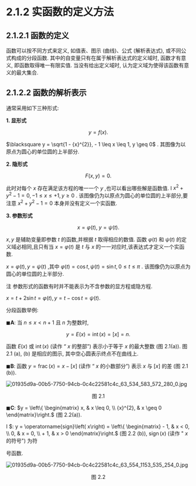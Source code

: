 # 2.1.2 实函数的定义方法

## 2.1.2.1 函数的定义

函数可以按不同方式来定义, 如值表、图示 (曲线)、公式 (解析表达式), 或不同公式构成的分段函数. 其中的自变量只有在属于解析表达式的定义域时, 函数才有意义, 即函数取得唯一有限实值. 当没有给出定义域时, 认为定义域为使得该函数有意义的最大集合.

## 2.1.2.2 函数的解析表示

通常采用如下三种形式:

**1. 显形式**

$$
y = f\left( x\right) . \tag{2.4}
$$

$\blacksquare y = \sqrt{1 - {x}^{2}}, - 1 \leq  x \leq  1, y \geq  0$ . 其图像为以原点为圆心的单位圆的上半部分.

**2. 隐形式**

$$
F\left( {x, y}\right)  = 0. \tag{2.5}
$$

此时对每个 $x$ 存在满足该方程的唯一一个 $y$ ,也可以看出哪些解是函数值. I ${x}^{2} + {y}^{2} - 1 = 0, - 1 \leq  x \leq   + 1, y \geq  0$ . 该图像仍为以原点为圆心的单位圆的上半部分,要注意 ${x}^{2} + {y}^{2} - 1 = 0$ 本身并没有定义一个实函数.

**3. 参数形式**

$$
x = \varphi \left( t\right) ,\;y = \psi \left( t\right) . \tag{2.6}
$$

$x, y$ 是辅助变量即参数 $t$ 的函数,并根据 $t$ 取得相应的数值. 函数 $\varphi \left( t\right)$ 和 $\psi \left( t\right)$ 的定义域必相同,且只有当 $x = \varphi \left( t\right)$ 是 $t$ 与 $x$ 的一一对应时,该表达式才定义一个实函数.

$x = \varphi \left( t\right) , y = \psi \left( t\right)$ ,其中 $\varphi \left( t\right)  = \cos t,\psi \left( t\right)  = \sin t,0 \leq  t \leq  \pi$ . 该图像仍为以原点为圆心的单位圆的上半部分.

注 参数形式的函数有时并不能表示为不含参数的显方程或隐方程.

$x = t + 2\sin t = \varphi \left( t\right) , y = t - \cos t = \psi \left( t\right) .$

分段函数举例:

$\blacksquare \mathbf{A}$: 当 $n \leq  x < n + 1$ 且 $n$ 为整数时,

$$
y = E\left( x\right)  = \operatorname{int}\left( x\right)  = \left\lbrack  x\right\rbrack   = n.
$$

函数 $E\left( x\right)$ 或 $\operatorname{int}\left( x\right)$ (读作 “ $x$ 的整部”) 表示小于等于 $x$ 的最大整数 (图 2.1(a)). 图 2.1 (a), (b) 是相应的图示, 其中空心圆表示终点不在曲线上.

$\blacksquare \mathbf{B}$: 函数 $y = \operatorname{frac}\left( x\right)  = x - \left\lbrack  x\right\rbrack$ (读作 “ $x$ 的小数部分”) 表示 $x$ 与 $\left\lbrack  x\right\rbrack$ 的差 (图 2.1 (b)).

![01935d9a-00b5-7750-94cb-0c4c22581c4c_63_534_583_572_280_0.jpg](/images/01935d9a-00b5-7750-94cb-0c4c22581c4c_63_534_583_572_280_0.jpg)

<center>图 2.1</center>

$\blacksquare \mathbf{C}$: $y = \left\{  \begin{matrix} x, & x \leq  0, \\  {x}^{2}, & x \geq  0 \end{matrix}\right.$ (图 2.2(a)).

I $: y = \operatorname{sign}\left( x\right)  = \left\{  \begin{matrix}  - 1, & x < 0, \\  0, & x = 0, \\   + 1, & x > 0 \end{matrix}\right.$ (图 2.2 (b)), $\operatorname{sign}\left( x\right)$ (读作 " $x$ 的符号") 为符

号函数.

![01935d9a-00b5-7750-94cb-0c4c22581c4c_63_554_1153_535_254_0.jpg](/images/01935d9a-00b5-7750-94cb-0c4c22581c4c_63_554_1153_535_254_0.jpg)

<center>图 2.2</center>
